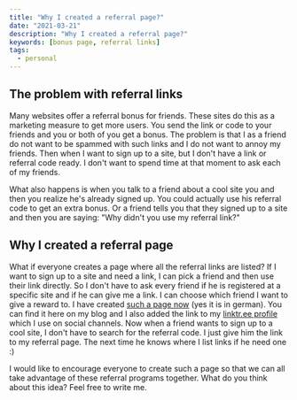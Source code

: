 ```yaml
---
title: "Why I created a referral page?"
date: "2021-03-21"
description: "Why I created a referral page?"
keywords: [bonus page, referral links]
tags:
  - personal
---
```


## The problem with referral links

Many websites offer a referral bonus for friends. These sites do this as a marketing measure to get more users. You send the link or code to your friends and you or both of you get a bonus. The problem is that I as a friend do not want to be spammed with such links and I do not want to annoy my friends. Then when I want to sign up to a site, but I don't have a link or referral code ready. I don't want to spend time at that moment to ask each of my friends.

What also happens is when you talk to a friend about a cool site you and then you realize he's already signed up. You could actually use his referral code to get an extra bonus. Or a friend tells you that they signed up to a site and then you are saying: "Why didn't you use my referral link?"

## Why I created a referral page

What if everyone creates a page where all the referral links are listed? If I want to sign up to a site and need a link, I can pick a friend and then use their link directly. So I don't have to ask every friend if he is registered at a specific site and if he can give me a link. I can choose which friend I want to give a reward to. I have created [such a page now](/referral/) (yes it is in german). You can find it here on my blog and I also added the link to my [linktr.ee profile](https://linktr.ee/m91michel) which I use on social channels. Now when a friend wants to sign up to a cool site, I don't have to search for the referral code. I just give him the link to my referral page. The next time he knows where I list links if he need one :)

I would like to encourage everyone to create such a page so that we can all take advantage of these referral programs together. What do you think about this idea? Feel free to write me.
